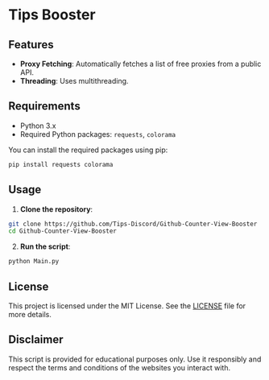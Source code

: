 # Tips Booster

## Features

- **Proxy Fetching**: Automatically fetches a list of free proxies from a public API.
- **Threading**: Uses multithreading.

## Requirements

- Python 3.x
- Required Python packages: `requests`, `colorama`

You can install the required packages using pip:

```bash
pip install requests colorama
```

## Usage

1. **Clone the repository**:

```bash
git clone https://github.com/Tips-Discord/Github-Counter-View-Booster
cd Github-Counter-View-Booster
```

2. **Run the script**:

```bash
python Main.py
```

## License

This project is licensed under the MIT License. See the [LICENSE](LICENSE) file for more details.

## Disclaimer

This script is provided for educational purposes only. Use it responsibly and respect the terms and conditions of the websites you interact with.
